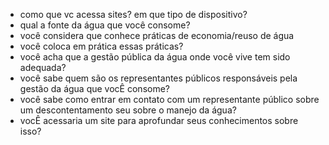 
- como que vc acessa sites? em que tipo de dispositivo?
- qual a fonte da água que você consome?
- você considera que conhece práticas de economia/reuso de água
- você coloca em prática essas práticas?
- você acha que a gestão pública da água onde você vive tem sido adequada?
- você sabe quem são os representantes públicos responsáveis pela gestão da água que vocÊ consome?
- você sabe como entrar em contato com um representante público sobre um descontentamento seu sobre o manejo da água?
- vocÊ acessaria um site para aprofundar seus conhecimentos sobre isso?
